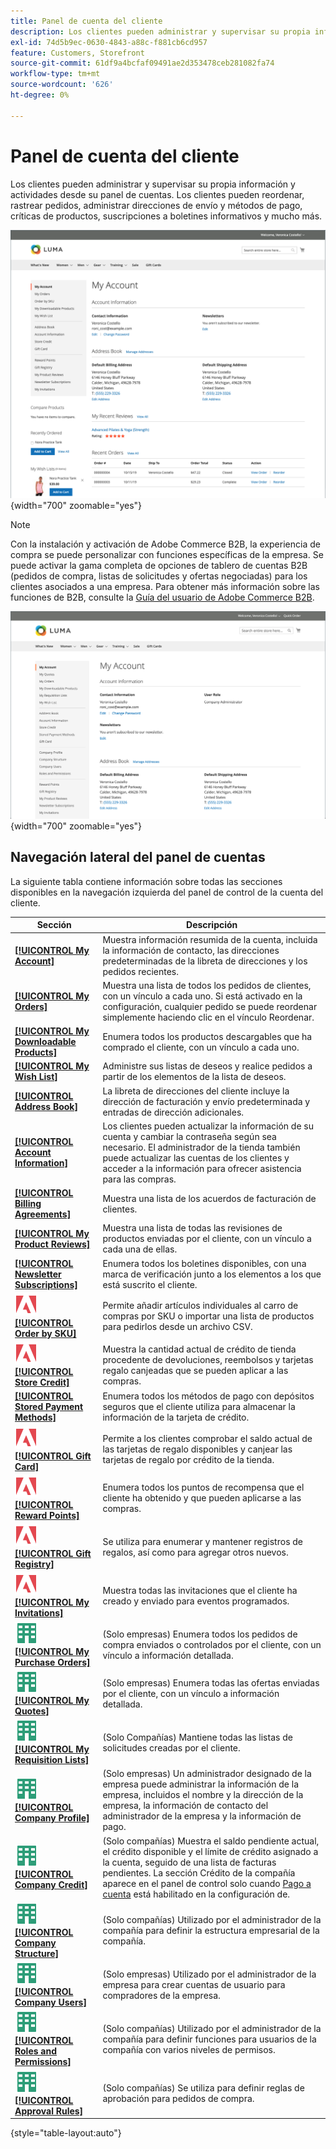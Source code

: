 ```yaml
---
title: Panel de cuenta del cliente
description: Los clientes pueden administrar y supervisar su propia información y actividades desde su panel de cuenta del cliente.
exl-id: 74d5b9ec-0630-4843-a88c-f881cb6cd957
feature: Customers, Storefront
source-git-commit: 61df9a4bcfaf09491ae2d353478ceb281082fa74
workflow-type: tm+mt
source-wordcount: '626'
ht-degree: 0%

---
```


# Panel de cuenta del cliente

Los clientes pueden administrar y supervisar su propia información y actividades desde su panel de cuentas. Los clientes pueden reordenar, rastrear pedidos, administrar direcciones de envío y métodos de pago, críticas de productos, suscripciones a boletines informativos y mucho más.

![Tablero de cuenta en la tienda](assets/customer-account-dashboard.png){width="700" zoomable="yes"}

>[!NOTE]
>
> Con la instalación y activación de Adobe Commerce B2B, la experiencia de compra se puede personalizar con funciones específicas de la empresa. Se puede activar la gama completa de opciones de tablero de cuentas B2B (pedidos de compra, listas de solicitudes y ofertas negociadas) para los clientes asociados a una empresa. Para obtener más información sobre las funciones de B2B, consulte la [Guía del usuario de Adobe Commerce B2B](../b2b/introduction.md).

![Tablero de la cuenta de la compañía en la tienda](assets/company-admin-account-dashboard.png){width="700" zoomable="yes"}

## Navegación lateral del panel de cuentas

La siguiente tabla contiene información sobre todas las secciones disponibles en la navegación izquierda del panel de control de la cuenta del cliente.

| Sección | Descripción |
|------------------------------------------------------------------------------------------------------------------------------------------------------|----------------------------------------------------------------------------------------------------------------------------------------------------------------------------------------------------------------------------------------------------------------------------------------------------------------------------------------------------------------|
| [**[!UICONTROL My Account]**](../customers/account-dashboard-my-account.md) | Muestra información resumida de la cuenta, incluida la información de contacto, las direcciones predeterminadas de la libreta de direcciones y los pedidos recientes. |
| [**[!UICONTROL My Orders]**](../stores-purchase/orders-storefront.md#view-recently-ordered-products) | Muestra una lista de todos los pedidos de clientes, con un vínculo a cada uno. Si está activado en la configuración, cualquier pedido se puede reordenar simplemente haciendo clic en el vínculo Reordenar. |
| [**[!UICONTROL My Downloadable Products]**](../catalog/product-create-downloadable.md#storefront-experience) | Enumera todos los productos descargables que ha comprado el cliente, con un vínculo a cada uno. |
| [**[!UICONTROL My Wish List]**](../stores-purchase/wishlist-storefront.md) | Administre sus listas de deseos y realice pedidos a partir de los elementos de la lista de deseos. |
| [**[!UICONTROL Address Book]**](../customers/account-dashboard-address-book.md) | La libreta de direcciones del cliente incluye la dirección de facturación y envío predeterminada y entradas de dirección adicionales. |
| [**[!UICONTROL Account Information]**](../customers/account-dashboard-account-information.md) | Los clientes pueden actualizar la información de su cuenta y cambiar la contraseña según sea necesario. El administrador de la tienda también puede actualizar las cuentas de los clientes y acceder a la información para ofrecer asistencia para las compras. |
| [**[!UICONTROL Billing Agreements]**](../stores-purchase/paypal-billing-agreements.md#storefront-experience) | Muestra una lista de los acuerdos de facturación de clientes. |
| [**[!UICONTROL My Product Reviews]**](../merchandising-promotions/product-reviews.md#product-reviews-on-the-storefront) | Muestra una lista de todas las revisiones de productos enviadas por el cliente, con un vínculo a cada una de ellas. |
| [**[!UICONTROL Newsletter Subscriptions]**](../merchandising-promotions/newsletters.md) | Enumera todos los boletines disponibles, con una marca de verificación junto a los elementos a los que está suscrito el cliente. |
| ![Adobe Commerce](../assets/adobe-logo.svg) [**[!UICONTROL Order by SKU]**](../stores-purchase/order-by-sku.md#order-by-sku-from-a-customer-account) | Permite añadir artículos individuales al carro de compras por SKU o importar una lista de productos para pedirlos desde un archivo CSV. |
| ![Adobe Commerce](../assets/adobe-logo.svg) [**[!UICONTROL Store Credit]**](../customers/account-dashboard-store-credit.md) | Muestra la cantidad actual de crédito de tienda procedente de devoluciones, reembolsos y tarjetas regalo canjeadas que se pueden aplicar a las compras. |
| [**[!UICONTROL Stored Payment Methods]**](../stores-purchase/stored-payment-methods.md) | Enumera todos los métodos de pago con depósitos seguros que el cliente utiliza para almacenar la información de la tarjeta de crédito. |
| ![Adobe Commerce](../assets/adobe-logo.svg) [**[!UICONTROL Gift Card]**](../catalog/product-gift-card-create.md) | Permite a los clientes comprobar el saldo actual de las tarjetas de regalo disponibles y canjear las tarjetas de regalo por crédito de la tienda. |
| ![Adobe Commerce](../assets/adobe-logo.svg) [**[!UICONTROL Reward Points]**](../merchandising-promotions/rewards-loyalty.md) | Enumera todos los puntos de recompensa que el cliente ha obtenido y que pueden aplicarse a las compras. |
| ![Adobe Commerce](../assets/adobe-logo.svg) [**[!UICONTROL Gift Registry]**](../merchandising-promotions/gift-registries.md) | Se utiliza para enumerar y mantener registros de regalos, así como para agregar otros nuevos. |
| ![Adobe Commerce](../assets/adobe-logo.svg) [**[!UICONTROL My Invitations]**](../merchandising-promotions/invitations.md) | Muestra todas las invitaciones que el cliente ha creado y enviado para eventos programados. |
| ![Adobe Commerce B2B](../assets/b2b.svg) [**[!UICONTROL My Purchase Orders]**](../b2b/account-dashboard-my-purchase-orders.md) | (Solo empresas) Enumera todos los pedidos de compra enviados o controlados por el cliente, con un vínculo a información detallada. |
| ![Adobe Commerce B2B](../assets/b2b.svg) [**[!UICONTROL My Quotes]**](../b2b/account-dashboard-my-quotes.md) | (Solo empresas) Enumera todas las ofertas enviadas por el cliente, con un vínculo a información detallada. |
| ![Adobe Commerce B2B](../assets/b2b.svg) [**[!UICONTROL My Requisition Lists]**](../b2b/account-dashboard-requisition-lists-manage.md) | (Solo Compañías) Mantiene todas las listas de solicitudes creadas por el cliente. |
| ![Adobe Commerce B2B](../assets/b2b.svg) [**[!UICONTROL Company Profile]**](../b2b/account-company-manage.md#update-a-company-profile) | (Solo empresas) Un administrador designado de la empresa puede administrar la información de la empresa, incluidos el nombre y la dirección de la empresa, la información de contacto del administrador de la empresa y la información de pago. |
| ![Adobe Commerce B2B](../assets/b2b.svg) [**[!UICONTROL Company Credit]**](../b2b/credit-company.md#storefront-credit-information) | (Solo compañías) Muestra el saldo pendiente actual, el crédito disponible y el límite de crédito asignado a la cuenta, seguido de una lista de facturas pendientes. La sección Crédito de la compañía aparece en el panel de control solo cuando [Pago a cuenta](../b2b/enable-basic-features.md#configure-payment-on-account) está habilitado en la configuración de. |
| ![Adobe Commerce B2B](../assets/b2b.svg) [**[!UICONTROL Company Structure]**](../b2b/account-company-structure.md) | (Solo compañías) Utilizado por el administrador de la compañía para definir la estructura empresarial de la compañía. |
| ![Adobe Commerce B2B](../assets/b2b.svg) [**[!UICONTROL Company Users]**](../b2b/account-company-users.md) | (Solo empresas) Utilizado por el administrador de la empresa para crear cuentas de usuario para compradores de la empresa. |
| ![Adobe Commerce B2B](../assets/b2b.svg) [**[!UICONTROL Roles and Permissions]**](../b2b/account-company-roles-permissions.md) | (Solo compañías) Utilizado por el administrador de la compañía para definir funciones para usuarios de la compañía con varios niveles de permisos. |
| ![Adobe Commerce B2B](../assets/b2b.svg) [**[!UICONTROL Approval Rules]**](../b2b/account-dashboard-approval-rules.md) | (Solo compañías) Se utiliza para definir reglas de aprobación para pedidos de compra. |

{style="table-layout:auto"}
